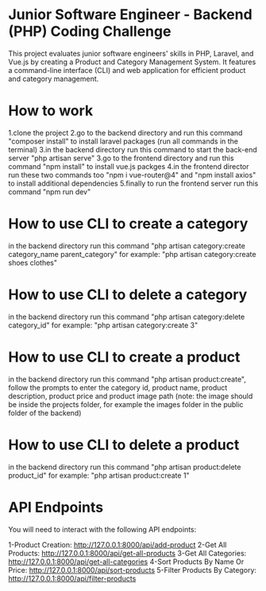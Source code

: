 # Junior Software Engineer - Backend (PHP) Coding Challenge
This project evaluates junior software engineers' skills in PHP, Laravel, and Vue.js by creating a Product and Category Management System. It features a command-line interface (CLI) and web application for efficient product and category management.

# How to work
1.clone the project
2.go to the backend directory and run this command "composer install" to install laravel packages (run all commands in the terminal)
3.in the backend  directory run this command to start the back-end server "php artisan serve" 
3.go to the frontend directory and run this command "npm install" to install vue.js packges
4.in the frontend director run these two commands too "npm i vue-router@4" and "npm install axios" to install additional dependencies
5.finally to run the frontend server run this command "npm run dev"

# How to use CLI to create a category
in the backend directory run this command "php artisan category:create category_name parent_category" for example: "php artisan category:create shoes clothes"

# How to use CLI to delete a category
in the backend directory run this command "php artisan category:delete category_id" for example: "php artisan category:create 3"

# How to use CLI to create a product
in the backend directory run this command "php artisan product:create", follow the prompts to enter the category id, product name, product description, product price and product image path (note: the image should be inside the projects folder, for example the images folder in the public folder of the backend)

# How to use CLI to delete a product
in the backend directory run this command "php artisan product:delete product_id" for example: "php artisan product:create 1"

# API Endpoints

You will need to interact with the following API endpoints:

1-Product Creation: http://127.0.0.1:8000/api/add-product
2-Get All Products: http://127.0.0.1:8000/api/get-all-products
3-Get All Categories: http://127.0.0.1:8000/api/get-all-categories
4-Sort Products By Name Or Price: http://127.0.0.1:8000/api/sort-products
5-Filter Products By Category: http://127.0.0.1:8000/api/filter-products